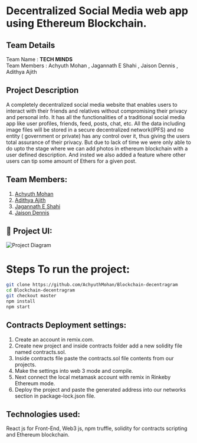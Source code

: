 # Decentralized Social Media web app using Ethereum Blockchain.

## Team Details
Team Name : <b>TECH MINDS</b>
<br>
Team Members : Achyuth Mohan , Jagannath E Shahi , Jaison Dennis , Adithya Ajith
## Project Description
A completely decentralized social media website that enables users to interact with their friends and relatives without compromising their privacy and personal info. It has all the functionalities of a traditional social media app like user profiles, friends, feed, posts, chat, etc. All the data including image files will be stored in a secure decentralized network(IPFS) and no entity ( government or private) has any control over it, thus giving the users total assurance of their privacy.
But due to lack of time we were only able to do upto the stage where we can add photos in ethereum blockchain with a user defined description.
And insted we also added a feature where other users can tip some amount of Ethers for a given post.

## Team Members:

1. [Achyuth Mohan](https://github.com/AchyuthMohan)
2. [Adithya Ajith](https://github.com/XdithyX)
3. [Jagannath E Shahi](https://github.com/Jagannathes)
4. [Jaison Dennis](https://github.com/jaison080)

 ## 🔧 Project UI:
![Project Diagram](https://github.com/AchyuthMohan/Blockchain-decentragram/blob/master/public/images/Screenshot%20(24).png) 
# Steps To run the project:
```bash
git clone https://github.com/AchyuthMohan/Blockchain-decentragram
cd Blockchain-decentragram
git checkout master
npm install
npm start
```
## Contracts Deployment settings:
1. Create an account in remix.com.
2. Create new project and inside contracts folder add a new solidity file named contracts.sol.
3. Inside contracts file paste the contracts.sol file contents from our projects.
4. Make the settings into web 3 mode and compile.
5. Next connect the local metamask account with remix in Rinkeby Ethereum mode.
6. Deploy the project and paste the generated address into our networks section in package-lock.json file.

## Technologies used:
 React js for Front-End, Web3 js, npm truffle, solidity for contracts scripting and Ethereum blockchain.
